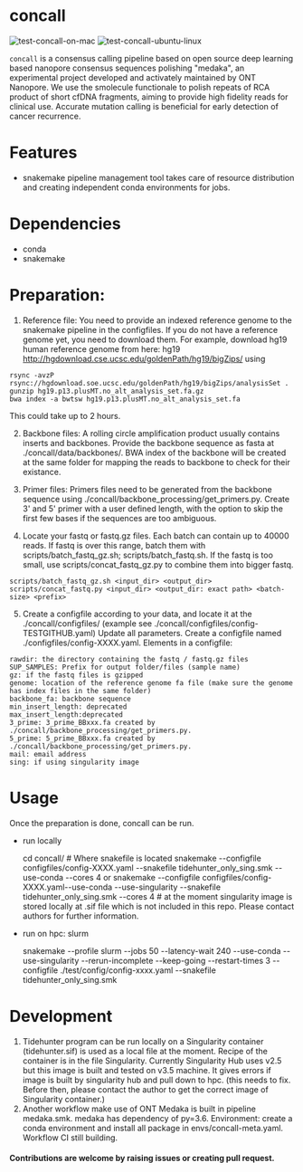 # concall

![test-concall-on-mac](https://github.com/zztin/concall/workflows/test-concall-on-mac/badge.svg?branch=master)
![test-concall-ubuntu-linux](https://github.com/zztin/concall/workflows/test-concall-ubuntu-linux/badge.svg)

`concall` is a consensus calling pipeline based on open source deep learning based nanopore consensus sequences polishing "medaka", an experimental project developed and activately maintained by ONT Nanopore. We use the smolecule functionale to polish repeats of RCA product of short cfDNA fragments, aiming to provide high fidelity reads for clinical use. Accurate mutation calling is beneficial for early detection of cancer recurrence.

# Features
- snakemake pipeline management tool takes care of resource distribution and creating independent conda environments for jobs.


# Dependencies
- conda
- snakemake

# Preparation:
1. Reference file:
You need to provide an indexed reference genome to the snakemake pipeline in the configfiles. If you do not have a reference genome yet, you need to download them. For example, download hg19 human reference genome from here:
hg19
http://hgdownload.cse.ucsc.edu/goldenPath/hg19/bigZips/ 
using 

```
rsync -avzP rsync://hgdownload.soe.ucsc.edu/goldenPath/hg19/bigZips/analysisSet .
gunzip hg19.p13.plusMT.no_alt_analysis_set.fa.gz
bwa index -a bwtsw hg19.p13.plusMT.no_alt_analysis_set.fa
```
This could take up to 2 hours.

2. Backbone files:
A rolling circle amplification product usually contains inserts and backbones. Provide the backbone sequence as fasta at ./concall/data/backbones/. BWA index of the backbone will be created at the same folder for mapping the reads to backbone to check for their existance.

3. Primer files:
Primers files need to be generated from the backbone sequence using ./concall/backbone_processing/get_primers.py. Create 3' and 5' primer with a user defined length, with the option to skip the first few bases if the sequences are too ambiguous.

4. Locate your fastq or fastq.gz files. Each batch can contain up to 40000 reads. If fastq is over this range, batch them with scripts/batch_fastq_gz.sh; scripts/batch_fastq.sh. If the fastq is too small, use scripts/concat_fastq_gz.py to combine them into bigger fastq.
```
scripts/batch_fastq_gz.sh <input_dir> <output_dir>
scripts/concat_fastq.py <input_dir> <output_dir: exact path> <batch-size> <prefix>
```
5. Create a configfile according to your data, and locate it at the ./concall/configfiles/ (example see ./concall/configfiles/config-TESTGITHUB.yaml) Update all parameters. Create a configfile named ./configfiles/config-XXXX.yaml. Elements in a configfile:
```
rawdir: the directory containing the fastq / fastq.gz files
SUP_SAMPLES: Prefix for output folder/files (sample name)
gz: if the fastq files is gzipped
genome: location of the reference genome fa file (make sure the genome has index files in the same folder)
backbone_fa: backbone sequence
min_insert_length: deprecated
max_insert_length:deprecated
3_prime: 3_prime_BBxxx.fa created by ./concall/backbone_processing/get_primers.py.
5_prime: 5_prime_BBxxx.fa created by ./concall/backbone_processing/get_primers.py.
mail: email address
sing: if using singularity image
```

# Usage
Once the preparation is done, concall can be run.

-  run locally

	cd concall/ # Where snakefile is located 
	snakemake --configfile configfiles/config-XXXX.yaml --snakefile tidehunter_only_sing.smk --use-conda --cores 4
	or
	snakemake --configfile configfiles/config-XXXX.yaml--use-conda --use-singularity --snakefile tidehunter_only_sing.smk --cores 4 # at the moment singularity image is stored locally at .sif file which is not included in this repo. Please contact authors for further information. 
	
- run on hpc: slurm
	

	snakemake --profile slurm --jobs 50 --latency-wait 240 --use-conda --use-singularity --rerun-incomplete --keep-going --restart-times 3 --configfile ./test/config/config-xxxx.yaml --snakefile tidehunter_only_sing.smk
	

# Development
1. Tidehunter program can be run locally on a Singularity container (tidehunter.sif) is used as a local file at the moment.
Recipe of the container is in the file Singularity. Currently Singularity Hub uses v2.5 but this image is built and tested on v3.5 machine. It gives errors if image is built by singularity hub and pull down to hpc. (this needs to fix. Before then, please contact the author to get the correct image of Singularity container.)
2. Another workflow make use of ONT Medaka is built in pipeline medaka.smk. medaka has dependency of py=3.6. Environment: create a conda environment and install all package in envs/concall-meta.yaml. Workflow CI still building.

#### Contributions are welcome by raising issues or creating pull request. 


 
